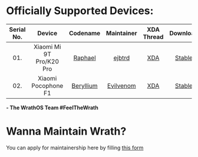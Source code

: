 Officially Supported Devices:
=============================

|Serial No. | Device                           | Codename                                                                                | Maintainer                                                 | XDA Thread                                                       | Download                                                                 |
|:---------:| :------------------------------: | :-------------------------------------------------------------------------------------: | :--------------------------------------------------------: | :--------------------------------------------------------------: | :----------------------------------------------------------------------: |
| 01.       | Xiaomi Mi 9T Pro/K20 Pro         | [Raphael](https://github.com/WrathOS-Devices/)                                          | [ejbtrd](http://github.com/ejbtrd)                         | [XDA](#SOON)                                                     | [Stable](https://sourceforge.net/projects/wrathos/files/raphael/)        |
| 02.       | Xiaomi Pocophone F1              | [Beryllium](https://github.com/WrathOS-Devices/)                                        | [Evilvenom](http://github.com/ktanay98)                    | [XDA](#SOON)                                                     | [Stable](https://sourceforge.net/projects/wrathos/files/beryllium/)      |

<!-- Note for maintainers: add your devices in alphabetical order by the "Device" column, not "Codename" -->


**- The WrathOS Team #FeelTheWrath**

Wanna Maintain Wrath?
=============================
You can apply for maintainership here by filling [this form](https://docs.google.com/forms/d/e/1FAIpQLSdkODOFGkg25qaLBQEtNHdUr31fgdzWXdf5uGqy4bvt4hcEwg/viewform)
